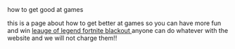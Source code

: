 
  <link rel="stylesheet" href="new-1.css"/>
  how to get good at games
  
   this is a page about how to get better at games so you can have more fun and win
     <a href= "leauge.html"> leauge of legend </a>
    <a href="fortnite.html"> fortnite </a><a href="blackout.html">blackout  </a>  anyone can do whatever with the website and we will not charge them!!
    
